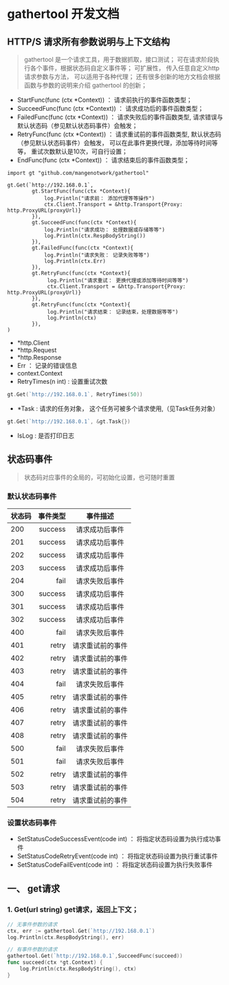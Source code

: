# gathertool 开发文档

## HTTP/S 请求所有参数说明与上下文结构
> gathertool 是一个请求工具，用于数据抓取，接口测试； 可在请求阶段执行各个事件，根据状态码自定义事件等； 可扩展性，
>传入任意自定义http请求参数与方法， 可以适用于各种代理； 还有很多创新的地方文档会根据函数与参数的说明来介绍 gathertool
>的创新；
- StartFunc(func (ctx *Context)) ： 请求前执行的事件函数类型；
- SucceedFunc(func (ctx *Context)) ： 请求成功后的事件函数类型；
- FailedFunc(func (ctx *Context))  ： 请求失败后的事件函数类型, 请求错误与默认状态码（参见默认状态码事件）会触发； 
- RetryFunc(func (ctx *Context))  ： 请求重试前的事件函数类型, 默认状态码（参见默认状态码事件）会触发， 可以在此事件更换代理，添加等待时间等等， 重试次数默认是10次，可自行设置； 
- EndFunc(func (ctx *Context)) ： 请求结束后的事件函数类型； 
```、go
import gt "github.com/mangenotwork/gathertool"

gt.Get(`http://192.168.0.1`, 
        gt.StartFunc(func(ctx *Context){
            log.Println("请求前： 添加代理等等操作")
            ctx.Client.Transport = &http.Transport{Proxy: http.ProxyURL(proxyUrl)}
        }),
        gt.SucceedFunc(func(ctx *Context){
            log.Println("请求成功： 处理数据或存储等等")
            log.Println(ctx.RespBodyString())
        }),
        gt.FailedFunc(func(ctx *Context){
            log.Println("请求失败： 记录失败等等")
            log.Println(ctx.Err)
        }),
        gt.RetryFunc(func(ctx *Context){
             log.Println("请求重试： 更换代理或添加等待时间等等")
             ctx.Client.Transport = &http.Transport{Proxy: http.ProxyURL(proxyUrl)}
        }),
        gt.RetryFunc(func(ctx *Context){
             log.Println("请求结束： 记录结束，处理数据等等")
             log.Println(ctx)
        }),
)
```
- *http.Client 
- *http.Request 
- *http.Response
-  Err ： 记录的错误信息
- context.Context
- RetryTimes(n int) : 设置重试次数
```go
gt.Get(`http://192.168.0.1`, RetryTimes(50))
```
- *Task : 请求的任务对象， 这个任务可被多个请求使用,（见Task任务对象）
```go
gt.Get(`http://192.168.0.1`, &gt.Task{})
```
- IsLog : 是否打印日志

## 状态码事件
> 状态码对应事件的全局的，可初始化设置，也可随时重置
### 默认状态码事件
|状态码|事件类型|事件描述|
| :-----| ----: | :----: |
|200|success|请求成功后事件|
|201|success|请求成功后事件|
|202|success|请求成功后事件|
|203|success|请求成功后事件|
|204|fail|请求失败后事件|
|300|success|请求成功后事件|
|301|success|请求成功后事件|
|302|success|请求成功后事件|
|400|fail|请求失败后事件|
|401|retry|请求重试前的事件|
|402|retry|请求重试前的事件|
|403|retry|请求重试前的事件|
|404|fail|请求失败后事件|
|405|retry|请求重试前的事件|
|406|retry|请求重试前的事件|
|407|retry|请求重试前的事件|
|408|retry|请求重试前的事件|
|500|fail|请求失败后事件|
|501|fail|请求失败后事件|
|502|retry|请求重试前的事件|
|503|retry|请求重试前的事件|
|504|retry|请求重试前的事件|

### 设置状态码事件
- SetStatusCodeSuccessEvent(code int) ： 将指定状态码设置为执行成功事件
- SetStatusCodeRetryEvent(code int) ： 将指定状态码设置为执行重试事件
- SetStatusCodeFailEvent(code int) ： 将指定状态码设置为执行失败事件

## 一、 get请求
### 1. Get(url string) get请求，返回上下文；

```go
// 无事件参数的请求
ctx, err := gathertool.Get(`http://192.168.0.1`)
log.Println(ctx.RespBodyString(), err)

// 有事件参数的请求
gathertool.Get(`http://192.168.0.1`,SucceedFunc(succeed))
func succeed(ctx *gt.Context) {
    log.Println(ctx.RespBodyString(), ctx)
}
```

